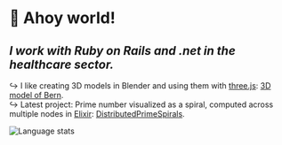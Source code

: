 # 👋 Ahoy world!
## _I work with Ruby on Rails and .net in the healthcare sector._ </br>

↪ I like creating 3D models in Blender and using them with [three.js](https://threejs.org/): [3D model of Bern](https://oliolioli.github.io).</br>
↪ Latest project: Prime number visualized as a spiral, computed across multiple nodes in [Elixir](https://github.com/elixir-lang/elixir): [DistributedPrimeSpirals](https://github.com/Wii42/DistributedPrimeSpirals?tab=readme-ov-file#live-demo).

<img src="https://github-readme-stats.vercel.app/api/top-langs/?username=oliolioli&layout=compact&langs_count=8" alt="Language stats">

